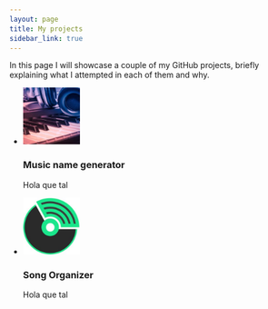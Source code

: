 ```yaml
---
layout: page
title: My projects
sidebar_link: true
---
```


In this page I will showcase a couple of my GitHub projects, briefly explaining what I attempted in each of them and why. 

<div>
    <ul class="thumbnail_ul">
        <li class="thumbnail_li">
            <img src='/imgs/MusicNames.jpg' alt="MusicNames" width="100px" height="100px">
            <h3>Music name generator</h3>
            <p>Hola que tal</p>
        </li>
        <li class="thumbnail_li">
            <img src='/imgs/SongOrganizer.jpg' alt="SongOrganizer" width="100px" height="100px">
            <h3>Song Organizer</h3>
            <p>Hola que tal</p>
        </li>
    </ul>
</div>